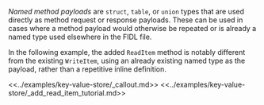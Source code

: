 *Named method payloads* are `struct`, `table`, or `union` types that are used
directly as method request or response payloads. These can be used in cases
where a method payload would otherwise be repeated or is already a named type
used elsewhere in the FIDL file.

In the following example, the added `ReadItem` method is notably different from
the existing `WriteItem`, using an already existing named type as the payload,
rather than a repetitive inline definition.

<<../examples/key-value-store/_callout.md>>
<<../examples/key-value-store/_add_read_item_tutorial.md>>

